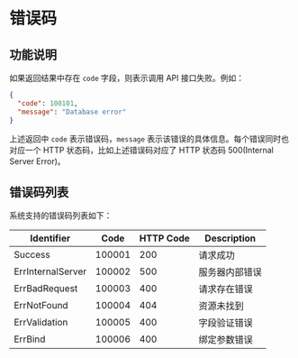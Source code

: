 # 错误码

## 功能说明

如果返回结果中存在 `code` 字段，则表示调用 API 接口失败。例如：

```json
{
  "code": 100101,
  "message": "Database error"
}
```

上述返回中 `code` 表示错误码，`message` 表示该错误的具体信息。每个错误同时也对应一个 HTTP 状态码，比如上述错误码对应了 HTTP 状态码 500(Internal Server Error)。

## 错误码列表

系统支持的错误码列表如下：

| Identifier | Code | HTTP Code | Description |
| ---------- | ---- | --------- | ----------- |
| Success | 100001 | 200 | 请求成功 |
| ErrInternalServer | 100002 | 500 | 服务器内部错误 |
| ErrBadRequest | 100003 | 400 | 请求存在错误 |
| ErrNotFound | 100004 | 404 | 资源未找到 |
| ErrValidation | 100005 | 400 | 字段验证错误 |
| ErrBind | 100006 | 400 | 绑定参数错误 |

